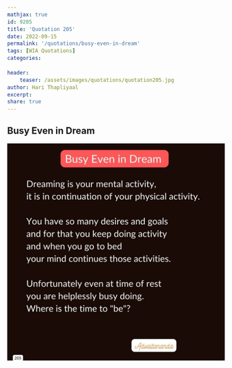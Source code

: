 ```yaml
---
mathjax: true
id: 9205
title: 'Quotation 205'
date: 2022-09-15
permalink: '/quotations/busy-even-in-dream'
tags: [WIA Quotations] 
categories: 

header:
    teaser: /assets/images/quotations/quotation205.jpg
author: Hari Thapliyaal 
excerpt:
share: true 
---
```


## Busy Even in Dream

![Busy Even in Dream](/assets/images/quotations/quotation205.jpg)
